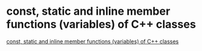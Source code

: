 # const, static and inline member functions (variables) of C++ classes
[const, static and inline member functions (variables) of C++ classes](https://aiwithcloud.com/2022/09/15/const_static_and_inline_member_functions_variables_of_c_classes/)